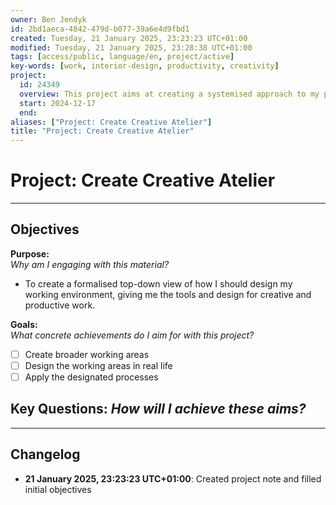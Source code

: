 ```yaml
---
owner: Ben Jendyk
id: 2bd1aeca-4842-479d-b077-39a6e4d9fbd1
created: Tuesday, 21 January 2025, 23:23:23 UTC+01:00
modified: Tuesday, 21 January 2025, 23:28:38 UTC+01:00
tags: [access/public, language/en, project/active]
key-words: [work, interior-design, productivity, creativity]
project:
  id: 24349
  overview: This project aims at creating a systemised approach to my physical working home environment.
  start: 2024-12-17
  end:
aliases: ["Project: Create Creative Atelier"]
title: "Project: Create Creative Atelier"
---
```


# Project: Create Creative Atelier

---

## Objectives

**Purpose:**  
*Why am I engaging with this material?*
- To create a formalised top-down view of how I should design my working environment, giving me the tools and design for creative and productive work.

**Goals:**  
*What concrete achievements do I aim for with this project?*
- [ ] Create broader working areas
- [ ] Design the working areas in real life
- [ ] Apply the designated processes

**Key Questions:**
*How will I achieve these aims?*
- 

---

## Changelog

- **21 January 2025, 23:23:23 UTC+01:00**: Created project note and filled initial objectives
